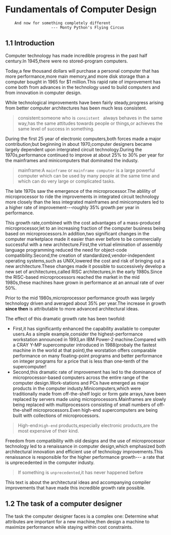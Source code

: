 # Fundamentals of Computer Design
```
	And now for something completely different
					--- Monty Python's Flying Circus
```

## 1.1 Introduction
Computer technology has made incredible progress in the past half century.In 1945,there were no stored-program computers.

Today,a few thousand dollars will purchase a personal computer that has more performance,more main memory,and more disk  storage than a computer bought in 1965 for $1 million.This rapid rate of improvement has come both from advances in the technology used to build computers and from innovation in computer design.

While technological improvements have been fairly steady,progress arising from better computer architectures has been much less consistent.

> consistent:someone who is `consistent ` always behaves in the same way,has the same attitudes towards people or things,or achieves the same level of success in something.

During the first 25 year of electronic computers,both forces made a major contribution;but beginning in about 1970,computer designers became largely dependent upon intergrated circuit technology.During the 1970s,performance continued to improve at about 25% to 30% per year for the mainframes and minicomputers that dominated the industy.

> mainframe:A `mainframe` or `mainframe computer` is a large powerful computer which can be used by many people at the same time and which can do very large or complicated tasks.

The late 1970s saw the emergence of the microprocessor.The ablility of microprocessor to ride the improvements in integrated circuit technology more closely than the less integrated mainframes and minicomputers led to a higher rate of improvement---roughly 35% growth per year in performance.

This growth rate,combined with the cost advantages of a mass-produced microprocessor,let to an increasing fraction of the computer business being based on microprocessors.In addition,two significant changes in the computer marketplace made it easier than ever before to be commercially successful with a new architecture.First,the virtual elimination of assembly language programming reduced the need for object-code compatibility.Second,the creation of standardized,vendor-independent operating systems,such as UNIX,lowered the cost and risk of bringing out a new architecture.These changes made it possible to successively develop a new set of architectures,called RISC architectures,in the early 1980s.Since the RISC-based microprocessors reached the market in the mid 1980s,these machines have grown in performance at an annual rate of over 50%.

Prior to the mid 1980s,microprocessor performance grouth was largely technology driven and averaged about 35% per year.The increase in growth **since then** is attributable to more advanced architectural ideas.

The effect of this dramatic growth rate has been twofold:
* First,it has significantly enhanced the capability available to computer users.As a simple example,consider the highest-performance workstation announced in 1993,an IBM Power-2 machine.Compared with a CRAY Y-MP supercomputer introduced in 1988(probaly the fastest machine in the world at that point),the worstation offers comparable performance on many floating-point programs and better performance on integer programs for a price that is less than one-tenth of the supercomputer!
* Second,this dramatic rate of improvement has led to the dominance of microprocessor-based computers across the entire range of the computer design.Work-stations and PCs have emerged as major products in the computer industy.Minicomputers,which were traditionally made from off-the-shelf logic or form gate arrays,have been replaced by servers made using microprocessors.Mainframes are slowly being replaced with multiprocessors consisting of small numbers of off-the-shelf microprocessors.Even high-end supercomputers are being built with collections of microprocessors.

> High-end:`High-end` products,especially electronic products,are the most expensive of their kind.

Freedom from compatibility with old designs and the use of microprocessor technology led to a renaissance in computer design,which emphasized both architectural innovation and efficient use of technology improvements.This renaissance is responsible for the higher performance growth--- a rate that is unprecedented in the computer industy.

> If something is `unprecedented`,it has never happened before

This text is about the architectural ideas and accompanying compiler improvements that have made this incredible growth rate possible.

## 1.2 The task of a computer designer
The task the computer designer faces is a complex one: Determine what attributes are important for a new machine,then design a machine to maximize performance while staying within cost constraints.
